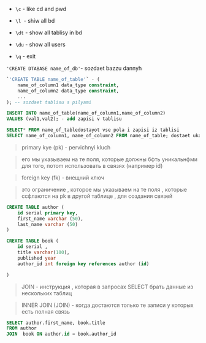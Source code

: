 * `\c` - like cd and pwd 

* `\l `- shiw all bd

* `\dt`  - show all tablisy in bd

* `\du` - show all users

* `\q` - exit



`'CREATE DTABASE name_of_db'`- sozdaet bazzu dannyh 
```sql
`'CREATE TABLE name_of_table'` - (
    name_of_column1 data_type constraint,
    name_of_column2 data_type constraint,
    ... 
); -- sozdaet tablisu s pilyami
```
```sql
INSERT INTO name_of_table(name_of_column1,name_of_column2)
VALUES (val1,val2); - add zapisi v tablisu 

```
```sql
SELECT* FROM name_of_tabledostayot vse pola i zapisi iz tablisi
SELECT name_of_column1, name_of_column2 FROM name_of_table; dostaet ukazannye 
```

> primary kye (pk) - pervichnyi kluch 

> его мы указываем на те поля, которые должны бфть уникальнфми для того, потоm использовать в связях (например id)

> foreign key (fk) - внещний ключ 

>это ограничение , которое мы указываем на те поля , которые ссфлаются на pk в другой таблице , для создания связей 

``` sql
CREATE TABLE author (
    id serial primary key, 
    first_name varchar (50),
    last_name varchar (50)
)

CREATE TABLE book (
    id serial ,
    title varchar(100),
    published year 
    author_id int foreign key references author (id)

)
```

> JOIN - инструкция , которая в запросах  SELECT  брать данные из нескольких таблиц 

> INNER JOIN (JOIN)  - когда достаются  только те записи у которых есть полная связь 


``` sql
SELECT author.first_name, book.title
FROM author
JOIN  book ON author.id = book.author_id
```